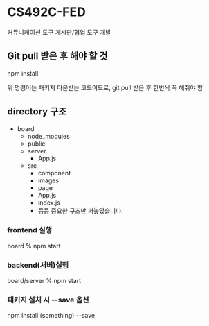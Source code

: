 # CS492C-FED
커뮤니케이션 도구 게시판/협업 도구 개발

## Git pull 받은 후 해야 할 것

  npm install

위 명령어는 패키지 다운받는 코드이므로, git pull 받은 후 한번씩 꼭 해줘야 함

## directory 구조
+ board
  + node_modules
  + public
  + server
    + App.js
  + src
    + component
    + images
    + page
    + App.js
    + index.js
    + 등등
중요한 구조만 써놓았습니다.

### frontend 실행
board % npm start

### backend(서버)실행
board/server % npm start


### 패키지 설치 시 --save 옵션
npm install (something) --save
